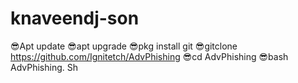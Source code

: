 # knaveendj-son
😎Apt update 😎apt upgrade 😎pkg install git  😎gitclone https://github.com/Ignitetch/AdvPhishing 😎cd AdvPhishing 😎bash AdvPhishing. Sh 
